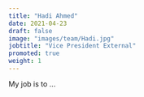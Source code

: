 ```yaml
---
title: "Hadi Ahmed"
date: 2021-04-23
draft: false
image: "images/team/Hadi.jpg"
jobtitle: "Vice President External"
promoted: true
weight: 1
---
```


My job is to ...
